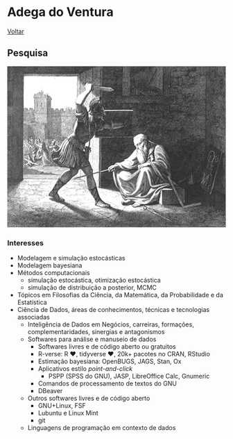 # Adega do Ventura

[Voltar](README.md)

## Pesquisa

![Soldier, step off my diagram!](img/arquimedes.jpeg)

### Interesses

-   Modelagem e simulação estocásticas
-   Modelagem bayesiana
-   Métodos computacionais
    -   simulação estocástica, otimização estocástica
    -   simulação de distribuição a posterior, MCMC
-   Tópicos em Filosofias da Ciência, da Matemática, da Probabilidade e da Estatística
-   Ciência de Dados, áreas de conhecimentos, técnicas e tecnologias associadas
    -   Inteligência de Dados em Negócios, carreiras, formações, complementaridades, sinergias e antagonismos
    -   Softwares para análise e manuseio de dados
        -   Softwares livres e de código aberto ou gratuitos
        -   R-verse: R ♥, tidyverse ♥, 20k+ pacotes no CRAN, RStudio
        -   Estimação bayesiana: OpenBUGS, JAGS, Stan, Ox
        -   Aplicativos estilo *point-and-click*
            -   PSPP (SPSS do GNU), JASP, LibreOffice Calc, Gnumeric
        -   Comandos de processamento de textos do GNU
        -   DBeaver
    -   Outros softwares livres e de código aberto
        -   GNU+Linux, FSF
        -   Lubuntu e Linux Mint
        -   git
    -   Linguagens de programação em contexto de dados

<!--
- comandos de processamento de textos do GNU  
  - coreutils: 
    - csplit, expand/unexpand, head, join, numfmt, split, tac, tail
    - extras: fold, nl, 
  - pacotes GNU: gawk, sed, grep, make
  - pacotes adicionais: json_pp, jq
- Linguagens de programação em contexto de dados
  - uso geral: R, python, Julia, SQL, Haskell
  - domínio específico: bash script, awk, jq, expressões regulares, 
  - dados: JSON, xml
-->
